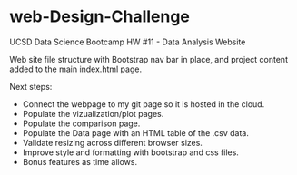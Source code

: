 # web-Design-Challenge
UCSD Data Science Bootcamp HW #11 - Data Analysis Website

Web site file structure with Bootstrap nav bar in place, and project content added to the main index.html page.

Next steps:
* Connect the webpage to my git page so it is hosted in the cloud.
* Populate the vizualization/plot pages.
* Populate the comparison page.
* Populate the Data page with an HTML table of the .csv data.
* Validate resizing across different browser sizes.
* Improve style and formatting with bootstrap and css files.
* Bonus features as time allows.
